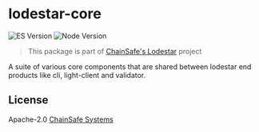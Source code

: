 # lodestar-core

![ES Version](https://img.shields.io/badge/ES-2020-yellow)
![Node Version](https://img.shields.io/badge/node-12.x-green)

> This package is part of [ChainSafe's Lodestar](https://lodestar.chainsafe.io) project

A suite of various core components that are shared between lodestar
end products like cli, light-client and validator.

## License

Apache-2.0 [ChainSafe Systems](https://chainsafe.io)
